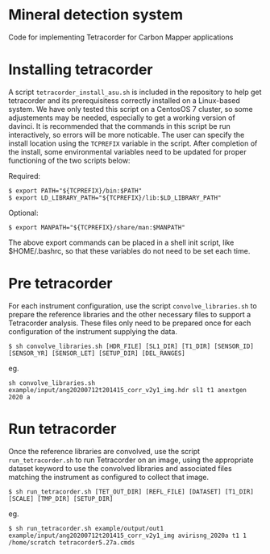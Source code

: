 # Mineral detection system

Code for implementing Tetracorder for Carbon Mapper applications

# Installing tetracorder

A script `tetracorder_install_asu.sh` is included in the repository to help get tetracorder and its prerequisitess correctly installed on a Linux-based system. We have only tested this script on a CentosOS 7 cluster, so some adjustements may be needed, especially to get a working version of davinci. It is recommended that the commands in this script be run interactively, so errors will be more noticable. The user can specify the install location using the `TCPREFIX` variable in the script. After completion of the install, some environmental variables need to be updated for proper functioning of the two scripts below:

Required:
```
$ export PATH="${TCPREFIX}/bin:$PATH"
$ export LD_LIBRARY_PATH="${TCPREFIX}/lib:$LD_LIBRARY_PATH"
```
Optional:
```
$ export MANPATH="${TCPREFIX}/share/man:$MANPATH"
```
The above export commands can be placed in a shell init script, like $HOME/.bashrc, so that these variables do not need to be set each time.

# Pre tetracorder

For each instrument configuration, use the script `convolve_libraries.sh` to prepare the reference libraries and the other necessary files to support a Tetracorder analysis. These files only need to be prepared once for each configuration of the instrument supplying the data. 

```
$ sh convolve_libraries.sh [HDR_FILE] [SL1_DIR] [T1_DIR] [SENSOR_ID] [SENSOR_YR] [SENSOR_LET] [SETUP_DIR] [DEL_RANGES]
```

eg. 
```
sh convolve_libraries.sh example/input/ang20200712t201415_corr_v2y1_img.hdr sl1 t1 anextgen 2020 a
```


# Run tetracorder

Once the reference libraries are convolved, use the script `run_tetracorder.sh` to run Tetracorder on an image, using the appropriate dataset keyword to use the convolved libraries and associated files matching the instrument as configured to collect that image. 

```
$ sh run_tetracorder.sh [TET_OUT_DIR] [REFL_FILE] [DATASET] [T1_DIR] [SCALE] [TMP_DIR] [SETUP_DIR]
```

eg.
```
$ sh run_tetracorder.sh example/output/out1 example/input/ang20200712t201415_corr_v2y1_img avirisng_2020a t1 1 /home/scratch tetracorder5.27a.cmds 
```

